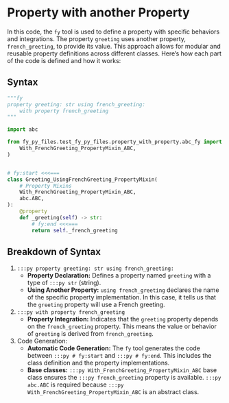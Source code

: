 # Property with another Property
In this code, the `fy` tool is used to define a property with specific behaviors and integrations. The property `greeting` uses another property, `french_greeting`, to provide its value. This approach allows for modular and reusable property definitions across different classes. Here’s how each part of the code is defined and how it works:
## Syntax
```py linenums="1"
"""fy
property greeting: str using french_greeting:
    with property french_greeting
"""

import abc

from fy_py_files.test_fy_py_files.property_with_property.abc_fy import (
    With_FrenchGreeting_PropertyMixin_ABC,
)


# fy:start <<<===
class Greeting_UsingFrenchGreeting_PropertyMixin(
    # Property Mixins
    With_FrenchGreeting_PropertyMixin_ABC,
    abc.ABC,
):
    @property
    def _greeting(self) -> str:
        # fy:end <<<===
        return self._french_greeting
```

## Breakdown of Syntax
1. `:::py property greeting: str using french_greeting:`
    - **Property Declaration:** Defines a property named `greeting` with a type of `:::py str` (string). 
    - **Using Another Property:** `using french_greeting` declares the name of the specific property implementation. In this case, it tells us that the `greeting` property will use a French greeting.
2. `:::py with property french_greeting` 
    - **Property Integration:** Indicates that the `greeting` property depends on the `french_greeting` property. This means the value or behavior of `greeting` is derived from `french_greeting`. 
3. Code Generation:
    - **Automatic Code Generation:** The `fy` tool generates the code between `:::py # fy:start` and `:::py # fy:end`. This includes the class definition and the property implementations. 
    - **Base classes:** `:::py With_FrenchGreeting_PropertyMixin_ABC` base class ensures the `:::py french_greeting` property is available. `:::py abc.ABC` is required because `:::py With_FrenchGreeting_PropertyMixin_ABC` is an abstract class.
